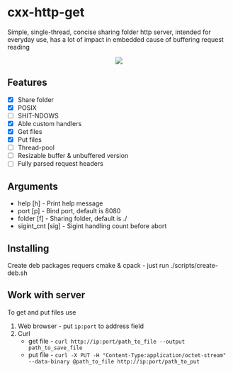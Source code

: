 # cxx-http-get #

Simple, single-thread, concise sharing folder http server, intended for everyday use, has a lot of impact in embedded cause of buffering request reading

<p align="center">
    <img src="https://github.com/BuNaTin/cxx-http-get/docs/img/web-cxx-http-server.png" />
</p>

## Features ##

 - [x] Share folder
 - [x] POSIX
 - [ ] SHIT-NDOWS
 - [x] Able custom handlers
 - [x] Get files
 - [x] Put files
 - [ ] Thread-pool
 - [ ] Resizable buffer & unbuffered version
 - [ ] Fully parsed request headers

## Arguments ##

 - help [h] - Print help message
 - port [p] - Bind port, default is 8080
 - folder [f] - Sharing folder, default is ./
 - sigint_cnt [sig] - Sigint handling count before abort

## Installing ##

Create deb packages requers cmake & cpack - just run ./scripts/create-deb.sh

## Work with server ##

To get and put files use
1. Web browser - put `ip:port` to address field
2. Curl
   - get file - `curl http://ip:port/path_to_file --output path_to_save_file`
   - put file - `curl -X PUT -H "Content-Type:application/octet-stream" --data-binary @path_to_file http://ip:port/path_to_put`
